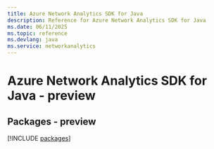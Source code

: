 ```yaml
---
title: Azure Network Analytics SDK for Java
description: Reference for Azure Network Analytics SDK for Java
ms.date: 06/11/2025
ms.topic: reference
ms.devlang: java
ms.service: networkanalytics
---
```

# Azure Network Analytics SDK for Java - preview
## Packages - preview
[!INCLUDE [packages](network-analytics-index.md)]